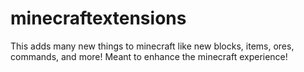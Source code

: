 minecraftextensions
===================

This adds many new things to minecraft like new blocks, items, ores, commands, and more! Meant to enhance the minecraft experience!
